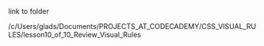link to folder

/c/Users/glads/Documents/PROJECTS_AT_CODECADEMY/CSS_VISUAL_RULES/lesson10_of_10_Review_Visual_Rules
